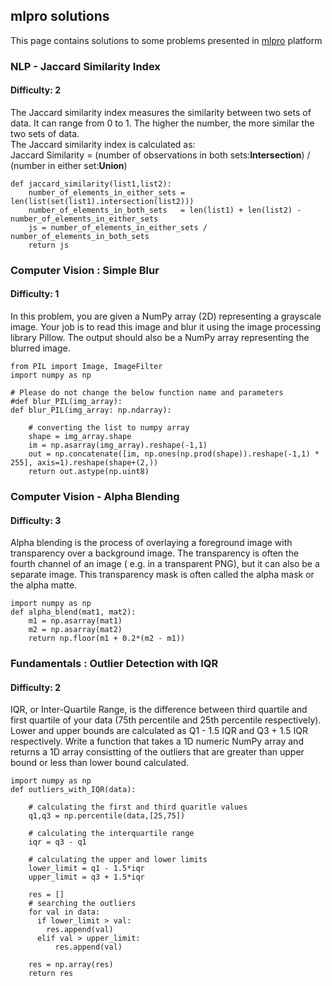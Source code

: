 ## mlpro solutions

This page contains solutions to some problems presented in [mlpro](https://mlpro.io/problems/) platform



### NLP -  Jaccard Similarity Index
#### Difficulty: 2
The Jaccard similarity index measures the similarity between two sets of data. It can range from 0 to 1. The higher the number, the more similar the two sets of data.   
The Jaccard similarity index is calculated as:   
Jaccard Similarity = (number of observations in both sets:**Intersection**) / (number in either set:**Union**)
```
def jaccard_similarity(list1,list2):
    number_of_elements_in_either_sets = len(list(set(list1).intersection(list2)))
    number_of_elements_in_both_sets   = len(list1) + len(list2) - number_of_elements_in_either_sets
    js = number_of_elements_in_either_sets / number_of_elements_in_both_sets 
    return js
```

### Computer Vision : Simple Blur
#### Difficulty: 1

In this problem, you are given a NumPy array (2D) representing a grayscale image. Your job is to read this image and blur it using the image processing library Pillow. The output should also be a NumPy array representing the blurred image.   
```
from PIL import Image, ImageFilter
import numpy as np

# Please do not change the below function name and parameters
#def blur_PIL(img_array):
def blur_PIL(img_array: np.ndarray):
    
    # converting the list to numpy array
    shape = img_array.shape
    im = np.asarray(img_array).reshape(-1,1)
    out = np.concatenate([im, np.ones(np.prod(shape)).reshape(-1,1) * 255], axis=1).reshape(shape+(2,))
    return out.astype(np.uint8)   
```
### Computer Vision - Alpha Blending
#### Difficulty: 3

Alpha blending is the process of overlaying a foreground image with transparency over a background image. The transparency is often the fourth channel of an image ( e.g. in a transparent PNG), but it can also be a separate image. This transparency mask is often called the alpha mask or the alpha matte.
```
import numpy as np
def alpha_blend(mat1, mat2):
    m1 = np.asarray(mat1)
    m2 = np.asarray(mat2)
    return np.floor(m1 + 0.2*(m2 - m1))
 ```
### Fundamentals : Outlier Detection with IQR
#### Difficulty: 2
IQR, or Inter-Quartile Range, is the difference between third quartile and first quartile of your data (75th percentile and 25th percentile respectively).
Lower and upper bounds are calculated as Q1 - 1.5 IQR and Q3 + 1.5 IQR respectively.
Write a function that takes a 1D numeric NumPy array and returns a 1D array consistting of the outliers that are greater than upper bound or less than lower bound calculated.


```
import numpy as np
def outliers_with_IQR(data):
    
    # calculating the first and third quaritle values
    q1,q3 = np.percentile(data,[25,75])
    
    # calculating the interquartile range
    iqr = q3 - q1
    
    # calculating the upper and lower limits
    lower_limit = q1 - 1.5*iqr
    upper_limit = q3 + 1.5*iqr
    
    res = []
    # searching the outliers
    for val in data:
      if lower_limit > val:
        res.append(val)
      elif val > upper_limit:
          res.append(val)
    
    res = np.array(res)
    return res

```
